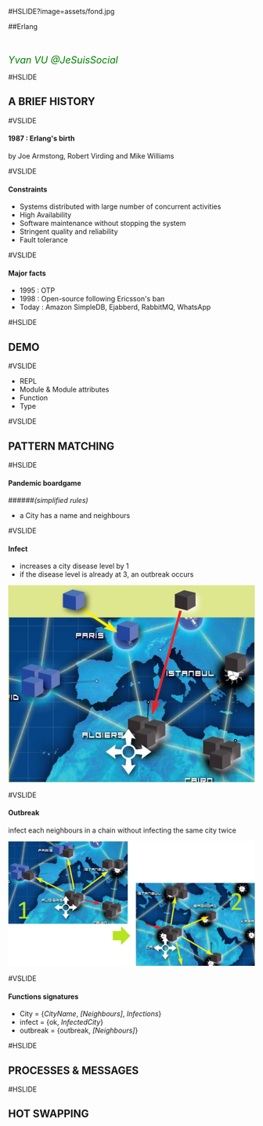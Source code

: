 #HSLIDE?image=assets/fond.jpg

##Erlang

<br>
<br>
<span style="font-size:1.4em;font-style: italic;color: green;">Yvan VU @JeSuisSocial</span>


#HSLIDE

## A BRIEF HISTORY

#VSLIDE

#### 1987 : Erlang's birth
by Joe Armstong, Robert Virding and Mike Williams

#VSLIDE

#### Constraints

- Systems distributed with large number of concurrent activities
- High Availability
- Software maintenance without stopping the system
- Stringent quality and reliability
- Fault tolerance

#VSLIDE

#### Major facts
- 1995 : OTP
- 1998 : Open-source following Ericsson's ban
- Today : Amazon SimpleDB, Ejabberd, RabbitMQ, WhatsApp

#HSLIDE

## DEMO

#VSLIDE

- REPL
- Module & Module attributes
- Function
- Type

#VSLIDE

## PATTERN MATCHING

#HSLIDE

#### Pandemic boardgame 
######*(simplified rules)*

- a City has a name and neighbours

#VSLIDE

#### Infect

- increases a city disease level by 1
- if the disease level is already at 3, an outbreak occurs

![Infection](assets/pandemic/infection.jpg)

#VSLIDE

#### Outbreak 
infect each neighbours in a chain without infecting the same city twice

![Outbreak](assets/pandemic/outbreak.jpg)

#VSLIDE

#### Functions signatures

- City = {*CityName*, *[Neighbours]*, *Infections*}
- infect = {ok, *InfectedCity*}
- outbreak = {outbreak, *[Neighbours]*}


#HSLIDE

## PROCESSES & MESSAGES

#HSLIDE

## HOT SWAPPING